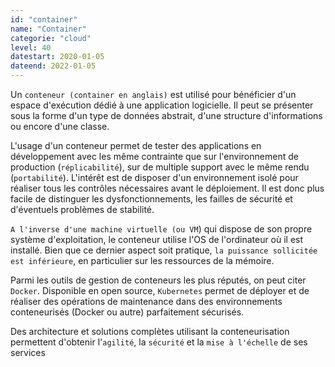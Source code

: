 ```yaml
---
id: "container"
name: "Container"
categorie: "cloud"
level: 40
datestart: 2020-01-05
dateend: 2022-01-05
---
```


Un `conteneur (container en anglais)` est utilisé pour bénéficier d'un espace d'exécution dédié à une application logicielle. Il peut se présenter sous la forme d'un type de données abstrait, d'une structure d'informations ou encore d'une classe.

L'usage d'un conteneur permet de tester des applications en développement avec les même contrainte que sur l'environnement de production (`réplicabilité`), sur de multiple support avec le même rendu (`portabilité`). L'intérêt est de disposer d'un environnement isolé pour réaliser tous les contrôles nécessaires avant le déploiement. Il est donc plus facile de distinguer les dysfonctionnements, les failles de sécurité et d'éventuels problèmes de stabilité. 

`A l'inverse d'une machine virtuelle (ou VM`) qui dispose de son propre système d'exploitation, le conteneur utilise l'OS de l'ordinateur où il est installé. Bien que ce dernier aspect soit pratique, `la puissance sollicitée est inférieure`, en particulier sur les ressources de la mémoire.

Parmi les outils de gestion de conteneurs les plus réputés, on peut citer `Docker`. Disponible en open source, `Kubernetes` permet de déployer et de réaliser des opérations de maintenance dans des environnements conteneurisés (Docker ou autre) parfaitement sécurisés. 

Des architecture et solutions complètes utilisant la conteneurisation permettent d'obtenir l'`agilité`, la `sécurité` et la `mise à l'échelle` de ses services